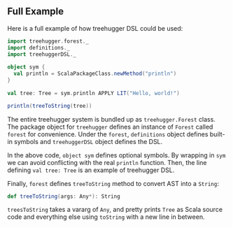 Full Example
------------

Here is a full example of how treehugger DSL could be used:

```scala
import treehugger.forest._
import definitions._
import treehuggerDSL._
 
object sym {
  val println = ScalaPackageClass.newMethod("println")
}
 
val tree: Tree = sym.println APPLY LIT("Hello, world!")

println(treeToString(tree))
```

The entire treehugger system is bundled up as `treehugger.Forest` class. The package object for `treehugger` defines an instance of `Forest` called `forest` for convenience.  Under the `forest`, `definitions` object defines built-in symbols and `treehuggerDSL` object defines the DSL.

In the above code, `object sym` defines optional symbols. By wrapping in `sym` we can avoid conflicting with the real `println` function. Then, the line defining `val tree: Tree` is an example of treehugger DSL.

Finally, `forest` defines `treeToString` method to convert AST into a `String`:

```scala
def treeToString(args: Any*): String
```

`treesToString` takes a vararg of `Any`, and pretty prints `Tree` as Scala source code and everything else using `toString` with a new line in between.
